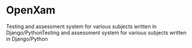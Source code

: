 # OpenXam
Testing and assessment system for various subjects written in Django/PythonTesting and assessment system for various subjects written in Django/Python
